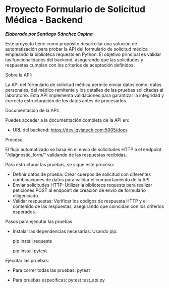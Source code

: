 # Proyecto Formulario de Solicitud Médica - Backend

***Elaborado por Santiago Sánchez Ospina***

Este proyecto tiene como propósito desarrollar una solución de automatización para probar la API del formulario de solicitud médica empleando la biblioteca requests en Python. El objetivo principal es validar las funcionalidades del backend, asegurando que las solicitudes y respuestas cumplan con los criterios de aceptación definidos.

Sobre la API:

La API del formulario de solicitud médica permite enviar datos como: datos personales, del médico remitente y los detalles de las pruebas solicitadas al laboratorio. Esta API implementa validaciones para garantizar la integridad y correcta estructuración de los datos antes de procesarlos.

Documentación de la API:

Puedes acceder a la documentación completa de la API en:

- URL del backend: https://dev.iqviatech.com:5005/docs

Proceso

El flujo automatizado se basa en el envío de solicitudes HTTP a el endpoint "/diagnostic_form/" validando de las respuestas recibidas. 

Para estructurar las pruebas, se sigue este proceso:

- Definir datos de prueba: Crear cuerpos de solicitud con diferentes combinaciones de datos para validar el comportamiento de la API.
- Enviar solicitudes HTTP: Utilizar la biblioteca requests para realizar peticiones POST al endpoint de creación de envio de formulario diligenciado.
- Validar respuestas: Verificar los códigos de respuesta HTTP y el contenido de las respuestas, asegurando que coincidan con los criterios esperados.

Pasos para ejecutar las pruebas

- Instalar las dependencias necesarias:
        Usando pip:

    pip install requests

    pip install pytest

Ejecutar las pruebas:

- Para correr todas las pruebas: pytest

- Para pruebas específicas: pytest test_api.py


